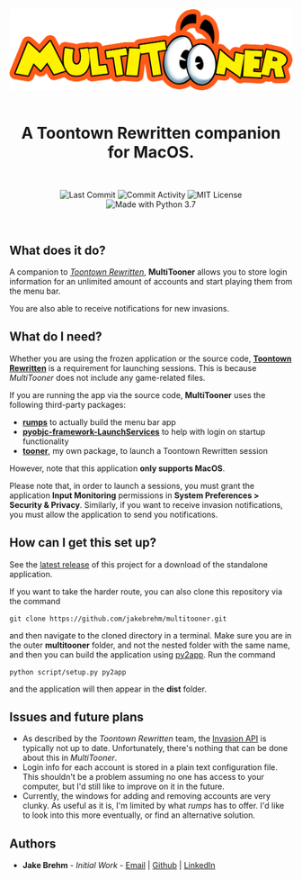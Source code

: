 <div align="center">

  <img src="https://github.com/jakebrehm/multitooner/blob/master/img/logo.png" alt=" MultiTooner Logo"/>

  <br>
  <br>

  <h1>A Toontown Rewritten companion for MacOS.</h1>

  <br>

  <img src="https://img.shields.io/github/last-commit/jakebrehm/multitooner?style=for-the-badge&color=yellow" alt="Last Commit"></img>
  <img src="https://img.shields.io/github/commit-activity/w/jakebrehm/multitooner?style=for-the-badge&color=yellow" alt="Commit Activity"></img>
  <img src="https://img.shields.io/github/license/jakebrehm/multitooner?style=for-the-badge&color=yellow" alt="MIT License"></img>
  <br>
  <img src="https://img.shields.io/badge/Made%20With-Python%203.7-violet.svg?style=for-the-badge&logo=Python" alt="Made with Python 3.7"></img>

  <!-- <img src="https://github.com/jakebrehm/multitooner/blob/master/img/demo.gif" alt="MultiTooner Demo"></img> -->

</div>

<br>

## What does it do?

A companion to *[Toontown Rewritten](https://www.toontownrewritten.com)*, **MultiTooner** allows you to store login information for an unlimited amount of accounts and start playing them from the menu bar.

You are also able to receive notifications for new invasions.

## What do I need?

Whether you are using the frozen application or the source code, [**Toontown Rewritten**](https://www.toontownrewritten.com/play) is a requirement for launching sessions. This is because *MultiTooner* does not include any game-related files.

If you are running the app via the source code, **MultiTooner** uses the following third-party packages:
- **[rumps](https://github.com/jaredks/rumps)** to actually build the menu bar app
- **[pyobjc-framework-LaunchServices](https://pypi.org/project/pyobjc-framework-LaunchServices/)** to help with login on startup functionality
- **[tooner](http://github.com/jakebrehm/tooner)**, my own package, to launch a Toontown Rewritten session

However, note that this application **only supports MacOS**.

Please note that, in order to launch a sessions, you must grant the application **Input Monitoring** permissions in **System Preferences > Security & Privacy**. Similarly, if you want to receive invasion notifications, you must allow the application to send you notifications.

## How can I get this set up?

See the [latest release](https://github.com/jakebrehm/multitooner/releases/latest) of this project for a download of the standalone application.

If you want to take the harder route, you can also clone this repository via the command

```
git clone https://github.com/jakebrehm/multitooner.git
```

and then navigate to the cloned directory in a terminal. Make sure you are in the outer **multitooner** folder, and not the nested folder with the same name, and then you can build the application using [py2app](https://github.com/ronaldoussoren/py2app). Run the command

```
python script/setup.py py2app
```

and the application will then appear in the **dist** folder.

## Issues and future plans

- As described by the *Toontown Rewritten* team, the [Invasion API](https://github.com/ToontownRewritten/api-doc/blob/master/invasions.md) is typically not up to date. Unfortunately, there's nothing that can be done about this in *MultiTooner*.
- Login info for each account is stored in a plain text configuration file. This shouldn't be a problem assuming no one has access to your computer, but I'd still like to improve on it in the future.
- Currently, the windows for adding and removing accounts are very clunky. As useful as it is, I'm limited by what *rumps* has to offer. I'd like to look into this more eventually, or find an alternative solution.

## Authors
- **Jake Brehm** - *Initial Work* - [Email](mailto:mail@jakebrehm.com) | [Github](http://github.com/jakebrehm) | [LinkedIn](http://linkedin.com/in/jacobbrehm)